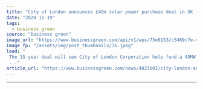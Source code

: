 ```yaml
---
title: "City of London announces £40m solar power purchase deal in UK first"
date: "2020-11-19"
tags: 
  - business green
source: "business green"
image_url: "https://www.businessgreen.com/api/v1/wps/73e6153/c5469c7e-42c2-4f57-9a7b-91e5379c1327/7/city-of-london-sunrise-185x114.jpeg"
image_fp: "/assets/img/post_thumbnails/36.jpeg"
lead: "
 The 15-year deal will see City of London Corporation help fund a 49MW solar farm in Dorset to help power the UK capital's financial district
 ..."
article_url: "https://www.businessgreen.com/news/4023602/city-london-announces-gbp40m-solar-power-purchase-deal-uk"
---
```


---
